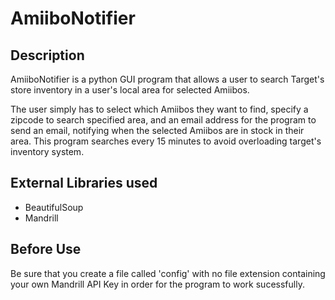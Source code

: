 <h1>AmiiboNotifier</h1>

<h2>Description</h2>
<p>AmiiboNotifier is a python GUI program that allows a user to search Target's store inventory in a user's local area for selected Amiibos.</p> 
<p>The user simply has to select which Amiibos they want to find, specify a zipcode to search specified area, and an email address for the program to send an email, notifying when the selected Amiibos are in stock in their area. This program searches every 15 minutes to avoid overloading target's inventory system.</p>

<h2>External Libraries used</h2>
<ul>
<li>BeautifulSoup</li>
<li>Mandrill</li>
</ul>

<h2>Before Use</h2>
<p>Be sure that you create a file called 'config' with no file extension containing your own Mandrill API Key in order for the program to work sucessfully.</p>
